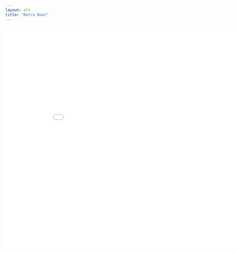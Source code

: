 ```yaml
---
layout: alt
title: "Retro Bowl"
---
```

<embed src="src/" width="900" height="700" allowfullscreen>
